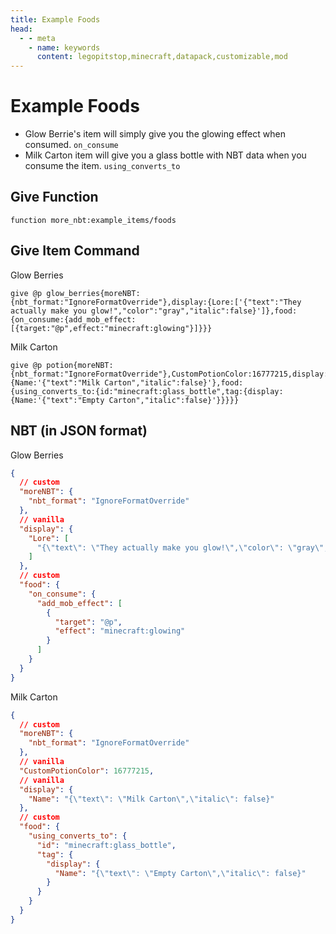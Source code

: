 ```yaml
---
title: Example Foods
head:
  - - meta
    - name: keywords
      content: legopitstop,minecraft,datapack,customizable,mod
---
```


# Example Foods

- Glow Berrie's item will simply give you the glowing effect when consumed. `on_consume`
- Milk Carton item will give you a glass bottle with NBT data when you consume the item. `using_converts_to`

## Give Function

```
function more_nbt:example_items/foods
```

## Give Item Command

Glow Berries

```
give @p glow_berries{moreNBT:{nbt_format:"IgnoreFormatOverride"},display:{Lore:['{"text":"They actually make you glow!","color":"gray","italic":false}']},food:{on_consume:{add_mob_effect:[{target:"@p",effect:"minecraft:glowing"}]}}}
```

Milk Carton

```
give @p potion{moreNBT:{nbt_format:"IgnoreFormatOverride"},CustomPotionColor:16777215,display:{Name:'{"text":"Milk Carton","italic":false}'},food:{using_converts_to:{id:"minecraft:glass_bottle",tag:{display:{Name:'{"text":"Empty Carton","italic":false}'}}}}}
```

## NBT (in JSON format)

Glow Berries

```json
{
  // custom
  "moreNBT": {
    "nbt_format": "IgnoreFormatOverride"
  },
  // vanilla
  "display": {
    "Lore": [
      "{\"text\": \"They actually make you glow!\",\"color\": \"gray\",\"italic\": false}"
    ]
  },
  // custom
  "food": {
    "on_consume": {
      "add_mob_effect": [
        {
          "target": "@p",
          "effect": "minecraft:glowing"
        }
      ]
    }
  }
}
```

Milk Carton

```json
{
  // custom
  "moreNBT": {
    "nbt_format": "IgnoreFormatOverride"
  },
  // vanilla
  "CustomPotionColor": 16777215,
  // vanilla
  "display": {
    "Name": "{\"text\": \"Milk Carton\",\"italic\": false}"
  },
  // custom
  "food": {
    "using_converts_to": {
      "id": "minecraft:glass_bottle",
      "tag": {
        "display": {
          "Name": "{\"text\": \"Empty Carton\",\"italic\": false}"
        }
      }
    }
  }
}
```
